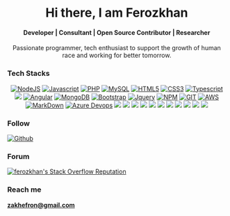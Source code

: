 <h1 align="center">Hi there, I am Ferozkhan</h1>
<h4 align="center"> Developer | Consultant | Open Source Contributor | Researcher </h4>

<p align="center">Passionate programmer, tech enthusiast to support the growth of human race and working for better tomorrow.</p>



### Tech Stacks

<p align="center">
   <a href="#"> <img title="NodeJS" src="https://img.shields.io/badge/Node.js-43853D?style=for-the-badge&logo=node.js&logoColor=white"/></a>
 <a href="#">  <img title="Javascript" src="https://img.shields.io/badge/JavaScript-323330?style=for-the-badge&logo=javascript&logoColor=F7DF1E"/></a>
    <a href="#"> <img title="PHP" src="https://img.shields.io/badge/PHP-777BB4?style=for-the-badge&logo=php&logoColor=white"/></a>
  <a href="#"> <img title="MySQL" src="https://img.shields.io/badge/MySQL-00000F?style=for-the-badge&logo=mysql&logoColor=white"/></a>
  <a href="#"> <img title="HTML5" src="https://img.shields.io/badge/-HTML5-E34F26?logo=html5&logoColor=white&style=for-the-badge"/></a>
  <a href="#"> <img title="CSS3" src="https://img.shields.io/badge/-CSS-1572B6?logo=css3&logoColor=white&style=for-the-badge"/></a>
 <a href="#">  <img title="Typescript" src="https://img.shields.io/badge/-Typescript-3178C6?logo=typescript&logoColor=white&style=for-the-badge"/></a>
<a href="#"><img src="https://img.shields.io/badge/express.js-%23404d59.svg?style=for-the-badge&logo=express&logoColor=%2361DAFB"></a>
   <a href="#">  <img title="Angular" src="https://img.shields.io/badge/Angular-DD0031?style=for-the-badge&logo=angular&logoColor=white"/></a>
     <a href="#">       <img title="MongoDB" src="https://img.shields.io/badge/MongoDB-4EA94B?style=for-the-badge&logo=mongodb&logoColor=white"/></a>
   <a href="#">  <img title="Bootstrap" src="https://img.shields.io/badge/-Bootstrap-7952B3?logo=bootstrap&logoColor=white&style=for-the-badge"/></a>
  <a href="#">   <img title="Jquery" src="https://img.shields.io/badge/-Jquery-0769AD?logo=jquery&logoColor=white&style=for-the-badge"/></a>
  <a href="#">  <img title="NPM" src="https://img.shields.io/badge/-Npm-CB3837?logo=npm&logoColor=white&style=for-the-badge"/></a>
   <a href="#"> <img title="GIT" src="https://img.shields.io/badge/-Git-F05032?logo=git&logoColor=white&style=for-the-badge"/></a>
  <a href="#">  <img title="AWS" src="https://img.shields.io/badge/Amazon_AWS-232F3E?style=for-the-badge&logo=amazon-aws&logoColor=white"/></a>
  <a href="#">      <img title="MarkDown" src="https://img.shields.io/badge/Markdown-000000?style=for-the-badge&logo=markdown&logoColor=white"/></a>
  <a href="#">      <img title="Azure Devops" src="https://img.shields.io/badge/Azure_DevOps-0078D7?style=for-the-badge&logo=azure-devops&logoColor=white"/></a>
  <a href="#"><img src="https://img.shields.io/badge/DOCKER-0db7ed?style=for-the-badge&logo=docker&logoColor=white"></a>
<a href="#"><img src="https://img.shields.io/badge/sequelize-2478bd?style=for-the-badge&logo=sequelize&logoColor=white"></a>
<a href="#"><img src="https://img.shields.io/badge/-Swagger-%23Clojure?style=for-the-badge&logo=swagger&logoColor=white"></a>
    <a href="#"><img src="https://img.shields.io/badge/NPM-%23000000.svg?style=for-the-badge&logo=npm&logoColor=white"></a>
<a href="#"><img src="https://img.shields.io/badge/JWT-black?style=for-the-badge&logo=JSON%20web%20tokens"></a>
    <a href="#"><img src="https://img.shields.io/badge/rxjs-%23B7178C.svg?style=for-the-badge&logo=reactivex&logoColor=white"></a>
<a href="#"><img src="https://img.shields.io/badge/nginx-%23009639.svg?style=for-the-badge&logo=nginx&logoColor=white"></a>
<a href="#"><img src="https://img.shields.io/badge/-mocha-%238D6748?style=for-the-badge&logo=mocha&logoColor=white"></a>
<a href="#"><img src="https://img.shields.io/badge/-chai-9e574d?style=for-the-badge&logo=chai&logoColor=white"></a>
<a href="#"><img src="https://img.shields.io/badge/-istanbul-9e574d?style=for-the-badge&logo=istanbuljs&logoColor=white"></a>
<a href="#"><img src="https://img.shields.io/badge/Babel-F9DC3e?style=for-the-badge&logo=babel&logoColor=black"></a>

    

</p>

### Follow 

[![Github](https://img.shields.io/badge/-github-242a2e?logo=github&logoColor=white&style=for-the-badge)](https://github.com/zakhefron)

### Forum
[![ferozkhan's Stack Overflow Reputation](https://img.shields.io/stackexchange/stackoverflow/r/6455274?color=orange&label=reputation&logo=stackoverflow&style=for-the-badge)](https://stackoverflow.com/users/6455274 "ferozkhan's Stack Overflow Reputation")


### Reach me 
**zakhefron@gmail.com**
